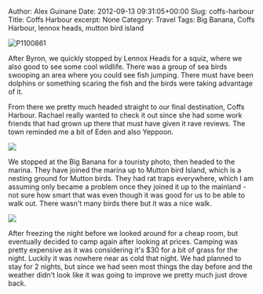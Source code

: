Author: Alex Guinane
Date: 2012-09-13 09:31:05+00:00
Slug: coffs-harbour
Title: Coffs Harbour
excerpt: None
Category: Travel
Tags: Big Banana, Coffs Harbour, lennox heads, mutton bird island

![P1100861](/images/2012/2012-09-13-coffs-harbour/p1100861.jpg)

After Byron, we quickly stopped by Lennox Heads for a squiz, where we also good to see some cool wildlife. There was a group of sea birds swooping an area where you could see fish jumping. There must have been dolphins or something scaring the fish and the birds were taking advantage of it.

From there we pretty much headed straight to our final destination, Coffs Harbour. Rachael really wanted to check it out since she had some work friends that had grown up there that must have given it rave reviews. The town reminded me a bit of Eden and also Yeppoon.

![](/images/2012/2012-09-13-coffs-harbour/p1100844.jpg)

We stopped at the Big Banana for a touristy photo, then headed to the marina. They have joined the marina up to Mutton bird Island, which is a nesting ground for Mutton birds. They had rat traps everywhere, which I am assuming only became a problem once they joined it up to the mainland - not sure how smart that was even though it was good for us to be able to walk out. There wasn't many birds there but it was a nice walk.

![](/images/2012/2012-09-13-coffs-harbour/p1100865.jpg)

After freezing the night before we looked around for a cheap room, but eventually decided to camp again after looking at prices. Camping was pretty expensive as it was considering it's $30 for a bit of grass for the night. Luckily it was nowhere near as cold that night. We had planned to stay for 2 nights, but since we had seen most things the day before and the weather didn't look like it was going to improve we pretty much just drove back.
